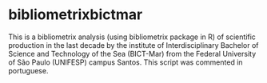 # bibliometrixbictmar
This is a bibliometrix analysis (using bibliometrix package in R) of scientific production in the last decade by the institute of Interdisciplinary Bachelor of Science and Technology of the Sea (BICT-Mar) from the Federal University of São Paulo (UNIFESP) campus Santos.
This script was commented in portuguese.

